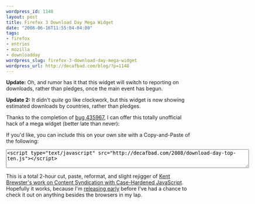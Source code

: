 ```yaml
--- 
wordpress_id: 1148
layout: post
title: Firefox 3 Download Day Mega Widget
date: "2008-06-16T11:55:04-04:00"
tags: 
- firefox
- entries
- mozilla
- downloadday
wordpress_slug: firefox-3-download-day-mega-widget
wordpress_url: http://decafbad.com/blog/?p=1148
---
```

**Update:** Oh, and rumor has it that this widget will switch to reporting on downloads, rather than pledges, once the main event has begun.

**Update 2:** It didn't *quite* go like clockwork, but this widget is now showing estimated downloads by countries, rather than pledges.

Thanks to the completion of [bug 435967][bug], I can offer this totally unofficial hack of a mega widget (better late than never):

<script type="text/javascript" src="http://decafbad.com/2008/download-day-top-ten.js"></script>

If you'd like, you can include this on your own site with a Copy-and-Paste of the following:

<textarea cols="80" rows="3"><script type="text/javascript" src="http://decafbad.com/2008/download-day-top-ten.js"></script></textarea>

This is a total 2-hour cut, paste, reformat, and slight rejigger of [Kent Brewster's work on Content Syndication with Case-Hardened JavaScript][kent].  Hopefully it works, because I'm [releasing early][early] before I've had a chance to check it out on anything besides the browsers in my lap.

[kent]: http://kentbrewster.com/case-hardened-javascript/
[bug]: https://bugzilla.mozilla.org/show_bug.cgi?id=436967
[early]: http://catb.org/~esr/writings/cathedral-bazaar/cathedral-bazaar/ar01s04.html
